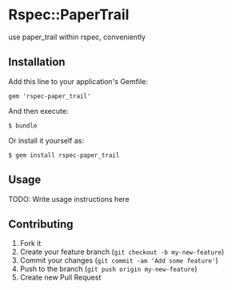 # Rspec::PaperTrail

use paper_trail within rspec, conveniently

## Installation

Add this line to your application's Gemfile:

    gem 'rspec-paper_trail'

And then execute:

    $ bundle

Or install it yourself as:

    $ gem install rspec-paper_trail

## Usage

TODO: Write usage instructions here

## Contributing

1. Fork it
2. Create your feature branch (`git checkout -b my-new-feature`)
3. Commit your changes (`git commit -am 'Add some feature'`)
4. Push to the branch (`git push origin my-new-feature`)
5. Create new Pull Request

